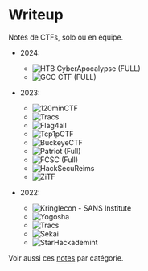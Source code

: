 # Writeup

Notes de CTFs, solo ou en équipe.

- 2024:
	- ![HTB CyberApocalypse (FULL)](./2024/HTB_CyberApocalypse)
	- ![GCC CTF (FULL)](./2024/GCC_CTF)

- 2023:
	- ![120minCTF](./2023/120CTF)
	- ![Tracs](./2023/TRACS)
	- ![Flag4all](./2023/Flag4all)
	- ![Tcp1pCTF](./2023/Tcp1p)
	- ![BuckeyeCTF](./2023/Buckeyectf)
	- ![Patriot (Full)](./2023/Patriot)
	- ![FCSC (Full)](./2023/FCSC)
	- ![HackSecuReims](./2023/HackSecuReims)
	- ![ZiTF](./2023/ZiTF)

- 2022:
	- ![Kringlecon - SANS Institute](./2022/Kringlecon)
	- ![Yogosha](./2022/Yogosha)
	- ![Tracs](./2022/TRACS)
	- ![Sekai](./2022/SekaiCTF)
	- ![StarHackademint](./2022/Star2022)


Voir aussi ces [notes](https://github.com/0x14mth3n1ght/Hacking) par catégorie.
